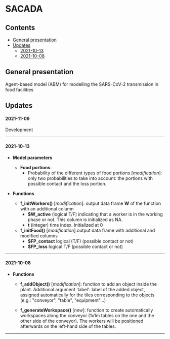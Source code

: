 SACADA
========

## Contents
- [General presentation](#general-presentation)
- [Updates](#updates)
  * [2021-10-13](#2021-10-13)
  * [2021-10-08](#2021-10-08)

## General presentation
Agent-based model (ABM) for modelling the SARS-CoV-2 transmission in food facilities

## Updates

#### 2021-11-09
Development

********************************************************************************

#### 2021-10-13

* **Model parameters**
  * **Food portions**:
    * Probability of the different types of food portions [*modification*]: only two probabilities to take into account: the portions with possible contact and the loss portion.
    
* **Functions**
  * **f_initWorkers()** [*modification*]: output data frame **W** of the function with an additional column 
    * **$W_active** (logical T/F) indicating that a worker is in the working phase or not. This column is initialized as NA.
    * **t** (integer) time index. Initialized at 0
  * **f_initFood()** [*modification*]:output data frame with additional and modified columns 
    * **$FP_contact** logical (T/F) (possible contact or not)
    * **$FP_loss** logical T/F (possible contact or not)

********************************************************************************

#### 2021-10-08

* **Functions**
  * **f_addObject()** [*modification*]: function to add an object inside the plant. Additional argument 'label': label of the added object, assigned automatically for the tiles corresponding to the objects (e.g.: "conveyor", "table", "equipment"...)
  
  * **f_generateWorkspace()** [*new*]: function to create automatically workspaces along the conveyor (1x1m tables on the one and the other side of the conveyor). The workers will be positioned afterwards on the left-hand side of the tables.
  
********************************************************************************
